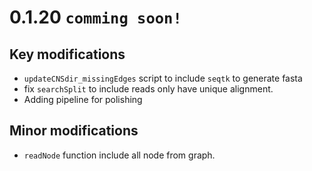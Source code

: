 # 0.1.20 `comming soon!`

## Key modifications
* `updateCNSdir_missingEdges` script to include `seqtk` to generate fasta
* fix `searchSplit` to include reads only have unique alignment. 
* Adding pipeline for polishing


## Minor modifications
* `readNode` function include all node from graph.